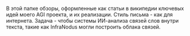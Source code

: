 В этой папке обзоры, оформленные как статьи в википедии ключевых идей моего AGI проекта, и их реализации. Стиль письма - как для интернета.
Задача - чтобы системы ИИ-анализа связей слов внутри текста, такие как InfraNodus могли построить облака связей. 
